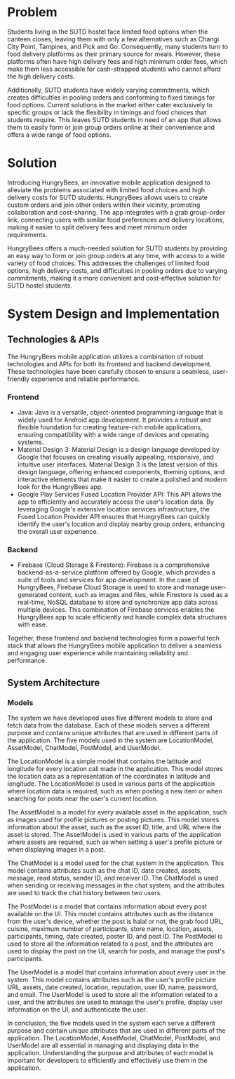 # **Problem**

Students living in the SUTD hostel face limited food options when the canteen closes, leaving them with only a few alternatives such as Changi City Point, Tampines, and Pick and Go. Consequently, many students turn to food delivery platforms as their primary source for meals. However, these platforms often have high delivery fees and high minimum order fees, which make them less accessible for cash-strapped students who cannot afford the high delivery costs.

Additionally, SUTD students have widely varying commitments, which creates difficulties in pooling orders and conforming to fixed timings for food options. Current solutions in the market either cater exclusively to specific groups or lack the flexibility in timings and food choices that students require. This leaves SUTD students in need of an app that allows them to easily form or join group orders online at their convenience and offers a wide range of food options.

# **Solution**

Introducing HungryBees, an innovative mobile application designed to alleviate the problems associated with limited food choices and high delivery costs for SUTD students. HungryBees allows users to create custom orders and join other orders within their vicinity, promoting collaboration and cost-sharing. The app integrates with a grab group-order link, connecting users with similar food preferences and delivery locations, making it easier to split delivery fees and meet minimum order requirements.

HungryBees offers a much-needed solution for SUTD students by providing an easy way to form or join group orders at any time, with access to a wide variety of food choices. This addresses the challenges of limited food options, high delivery costs, and difficulties in pooling orders due to varying commitments, making it a more convenient and cost-effective solution for SUTD hostel students.

# **System Design and Implementation**

## **Technologies & APIs**

The HungryBees mobile application utilizes a combination of robust technologies and APIs for both its frontend and backend development. These technologies have been carefully chosen to ensure a seamless, user-friendly experience and reliable performance.

### Frontend

- Java: Java is a versatile, object-oriented programming language that is widely used for Android app development. It provides a robust and flexible foundation for creating feature-rich mobile applications, ensuring compatibility with a wide range of devices and operating systems.
- Material Design 3: Material Design is a design language developed by Google that focuses on creating visually appealing, responsive, and intuitive user interfaces. Material Design 3 is the latest version of this design language, offering enhanced components, theming options, and interactive elements that make it easier to create a polished and modern look for the HungryBees app.
- Google Play Services Fused Location Provider API: This API allows the app to efficiently and accurately access the user's location data. By leveraging Google's extensive location services infrastructure, the Fused Location Provider API ensures that HungryBees can quickly identify the user's location and display nearby group orders, enhancing the overall user experience.

### Backend

- Firebase (Cloud Storage & Firestore): Firebase is a comprehensive backend-as-a-service platform offered by Google, which provides a suite of tools and services for app development. In the case of HungryBees, Firebase Cloud Storage is used to store and manage user-generated content, such as images and files, while Firestore is used as a real-time, NoSQL database to store and synchronize app data across multiple devices. This combination of Firebase services enables the HungryBees app to scale efficiently and handle complex data structures with ease.

Together, these frontend and backend technologies form a powerful tech stack that allows the HungryBees mobile application to deliver a seamless and engaging user experience while maintaining reliability and performance.

## **System Architecture**

### **Models**

The system we have developed uses five different models to store and fetch data from the database. Each of these models serves a different purpose and contains unique attributes that are used in different parts of the application. The five models used in the system are LocationModel, AssetModel, ChatModel, PostModel, and UserModel.

The LocationModel is a simple model that contains the latitude and longitude for every location call made in the application. This model stores the location data as a representation of the coordinates in latitude and longitude. The LocationModel is used in various parts of the application where location data is required, such as when posting a new item or when searching for posts near the user's current location.

The AssetModel is a model for every available asset in the application, such as images used for profile pictures or posting pictures. This model stores information about the asset, such as the asset ID, title, and URL where the asset is stored. The AssetModel is used in various parts of the application where assets are required, such as when setting a user's profile picture or when displaying images in a post.

The ChatModel is a model used for the chat system in the application. This model contains attributes such as the chat ID, date created, assets, message, read status, sender ID, and receiver ID. The ChatModel is used when sending or receiving messages in the chat system, and the attributes are used to track the chat history between two users.

The PostModel is a model that contains information about every post available on the UI. This model contains attributes such as the distance from the user's device, whether the post is halal or not, the grab food URL, cuisine, maximum number of participants, store name, location, assets, participants, timing, date created, poster ID, and post ID. The PostModel is used to store all the information related to a post, and the attributes are used to display the post on the UI, search for posts, and manage the post's participants.

The UserModel is a model that contains information about every user in the system. This model contains attributes such as the user's profile picture URL, assets, date created, location, reputation, user ID, name, password, and email. The UserModel is used to store all the information related to a user, and the attributes are used to manage the user's profile, display user information on the UI, and authenticate the user.

In conclusion, the five models used in the system each serve a different purpose and contain unique attributes that are used in different parts of the application. The LocationModel, AssetModel, ChatModel, PostModel, and UserModel are all essential in managing and displaying data in the application. Understanding the purpose and attributes of each model is important for developers to efficiently and effectively use them in the application.